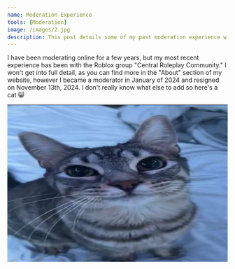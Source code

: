 ```yaml
---
name: Moderation Experience
tools: [Moderation]
image: /images/2.jpg
description: This post details some of my past moderation experience within Roblox
---
```


<link rel="shortcut icon" type="image/x-icon" href="{{ "/images/favicon.ico" | prepend: site.baseurl }}" >

I have been moderating online for a few years, but my most recent experience has been with the Roblox group "Central Roleplay Community." I won't get into full detail,
as you can find more in the "About" section of my website, however I became a moderator in January of 2024 and resigned on November 13th, 2024. I don't really know
what else to add so here's a cat 😸

<img src="/images/19.png" width="600"/>

<script>
document.addEventListener("DOMContentLoaded", function() {
    var attribution = document.getElementById("attribution");
    if (attribution) {
        attribution.style.display = "none";
    }
});    
</script>
